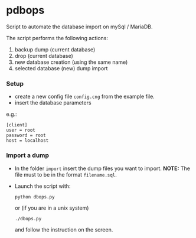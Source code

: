 # pdbops

Script to automate the database import on mySql / MariaDB.

The script performs the following actions:
1. backup dump (current database) 
2. drop (current database)
3. new database creation (using the same name)
4. selected database (new) dump import

### Setup

- create a new config file `config.cng` from the example file.
- insert the database parameters

e.g.:

```shell
[client]
user = root
password = root
host = localhost
```

### Import a dump
- In the folder `import` insert the dump files you want to import.
    **NOTE:** The file must to be in the format `filename.sql`.
- Launch the script with:

  ```shell
  python dbops.py
  ```

  or (if you are in a unix system)
  ```shell
  ./dbops.py
  ```

  and follow the instruction on the screen.

